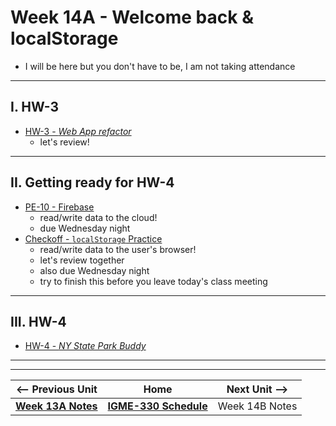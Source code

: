 # Week 14A - Welcome back & localStorage

- I will be here but you don't have to be, I am not taking attendance

---
## I. HW-3

- [HW-3 - *Web App refactor*](../hw/hw-3.md)
  - let's review!

---

## II. Getting ready for HW-4
- [PE-10 - Firebase](../pe/pe-10.md)
  - read/write data to the cloud!
  - due Wednesday night
- [Checkoff - `localStorage` Practice](https://github.com/tonethar/IGME-330-Master/blob/master/notes/localstorage-practice.md)
  - read/write data to the user's browser!
  - let's review together
  - also due Wednesday night
  - try to finish this before you leave today's class meeting
    
---

## III. HW-4
- [HW-4 - *NY State Park Buddy*](../hw/hw-4.md)

---
---

| <-- Previous Unit | Home | Next Unit -->
| --- | --- | --- 
| [**Week 13A Notes**](13A.md)  |  [**IGME-330 Schedule**](../schedule.md) | Week 14B Notes
